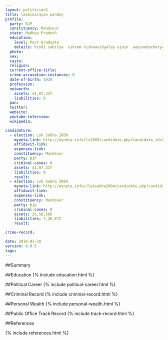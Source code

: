 ```yaml
---
layout: politician2
title: laxminarayan pandey
profile: 
  party: BJP
  constituency: Mandsour
  state: Madhya Pradesh
  education: 
    level: Post Graduate
    details: hindi sahitya  vikram vishwavidyalay ujain  aayuvedacharya 1970
  photo: 
  sex: 
  caste: 
  religion: 
  current-office-title: 
  crime-accusation-instances: 0
  date-of-birth: 1930
  profession: 
  networth: 
    assets: 41,07,337
    liabilities: 0
  pan: 
  twitter: 
  website: 
  youtube-interview: 
  wikipedia: 

candidature: 
  - election: Lok Sabha 2009
    myneta-link: http://myneta.info/ls2009/candidate.php?candidate_id=5226
    affidavit-link: 
    expenses-link: 
    constituency: Mandsour 
    party: BJP
    criminal-cases: 0
    assets: 41,07,337
    liabilities: 0
    result:  
  - election: Lok Sabha 2004
    myneta-link: http://myneta.info//loksabha2004/candidate.php?candidate_id=2173
    affidavit-link: 
    expenses-link: 
    constituency: Mandsaur 
    party: bjp
    criminal-cases: 0
    assets: 26,50,506
    liabilities: 7,26,872
    result:  

crime-record: 

date: 2014-01-28
version: 0.0.5
tags: 
---
```

##Summary


##Education
{% include education.html %}


##Political Career
{% include political-career.html %}


##Criminal Record
{% include criminal-record.html %}


##Personal Wealth
{% include personal-wealth.html %}


##Public Office Track Record
{% include track-record.html %}


##References


{% include references.html %}